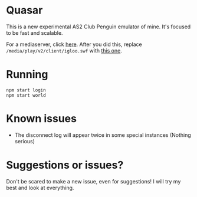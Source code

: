 # Quasar

This is a new experimental AS2 Club Penguin emulator of mine. It's focused to be fast and scalable.

For a mediaserver, click [here](https://solero.github.io/tutorial/legacy/windows#setup-media-server). After you did this, replace `/media/play/v2/client/igloo.swf` with [this one](https://solero.me/uploads/default/original/1X/ea48e66c4290fdff2bc6478264acd3dadf3ea844.swf).

# Running

```
npm start login
npm start world
```

# Known issues

- The disconnect log will appear twice in some special instances (Nothing serious)

# Suggestions or issues?

Don't be scared to make a new issue, even for suggestions! I will try my best and look at everything.

